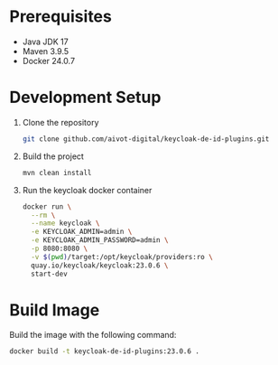 # Prerequisites

* Java JDK 17
* Maven 3.9.5
* Docker 24.0.7

# Development Setup

1. Clone the repository
   ```sh
   git clone github.com/aivot-digital/keycloak-de-id-plugins.git
   ```
2. Build the project
   ```sh
   mvn clean install
   ```
3. Run the keycloak docker container
   ```sh
   docker run \
     --rm \
     --name keycloak \
     -e KEYCLOAK_ADMIN=admin \
     -e KEYCLOAK_ADMIN_PASSWORD=admin \
     -p 8080:8080 \
     -v $(pwd)/target:/opt/keycloak/providers:ro \
     quay.io/keycloak/keycloak:23.0.6 \
     start-dev
   ```

# Build Image

Build the image with the following command:
```sh
docker build -t keycloak-de-id-plugins:23.0.6 .
```